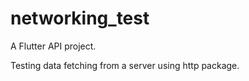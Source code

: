 # networking_test

A Flutter API project. 

Testing data fetching from a server using http package. 

